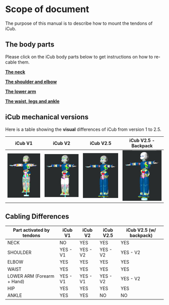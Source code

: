 # Scope of document

The purpose of this manual is to describe how to mount the tendons of iCub.

## The body parts

Please click on the iCub body parts below to get instructions on how to re-cable them.

[**The neck**](neck.md)

[**The shoulder and elbow**](shoulder_elbow.md)

[**The lower arm**](lower_arm.md)

[**The waist, legs and ankle**](waist_legs.md)



## iCub mechanical versions

Here is a table showing the **visual** differences of iCub from version 1 to 2.5.

| iCub V1                                                      | iCub V2                                                      | iCub V2.5                                                    | iCub V2.5 - Backpack                                         |
| ------------------------------------------------------------ | ------------------------------------------------------------ | ------------------------------------------------------------ | ------------------------------------------------------------ |
| <img src="img/index/iCubV1.png" alt="iCub V1" style="zoom: 25%;" /> | <img src="img/index/iCubV2.png" alt="iCub V1" style="zoom: 25%;" /> | <img src="img/index/iCubV2_5.png" alt="iCub V1" style="zoom: 25%;" /> | <img src="img/index/iCubV2_5_BP.png" alt="iCub V1" style="zoom: 25%;" /> |


## Cabling Differences

| Part activated by tendons  | iCub V1  | iCub V2  | iCub V2.5 | iCub V2.5 (w/ backpack) |
| -------------------------- | -------- | -------- | --------- | -------------------- |
| NECK                       | NO       | YES      | YES       | YES                  |
| SHOULDER                   | YES - V1 | YES - V2 | YES - V2  | YES - V2             |
| ELBOW                      | YES      | YES      | YES       | YES                  |
| WAIST                      | YES      | YES      | YES       | YES                  |
| LOWER ARM (Forearm + Hand) | YES - V1 | YES - V1 | YES - V2  | YES - V2             |
| HIP                        | YES      | YES      | YES       | YES                  |
| ANKLE                      | YES      | YES      | NO        | NO                   |



